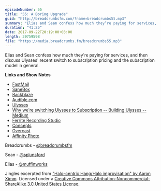 ```yaml
---
episodeNumber: 55
title: "55: A Boring Upgrade"
guid: "http://breadcrumbsfm.com/?name=breadcrumbs55.mp3"
summary: "Elias and Sean confess how much they’re paying for services, and then discuss Ulysses’ recent switch to subscription pricing and the subscription model in general."
duration: "41:25"
date: 2017-09-22T20:19:00+03:00
length: 39759598
file: "https://media.breadcrumbs.fm/breadcrumbs55.mp3"
---
```

Elias and Sean confess how much they're paying for services, and then discuss Ulysses' recent switch to subscription pricing and the subscription model in general.

**Links and Show Notes** 
- [FastMail](https://www.fastmail.com/)
- [SaneBox](https://www.sanebox.com/)
- [Backblaze](https://www.backblaze.com/)
- [Audible.com](http://www.audible.com/)
- [Ulysses](https://ulyssesapp.com/)
- [ Why we're switching Ulysses to Subscription -- Building Ulysses -- Medium](https://medium.com/building-ulysses/why-were-switching-ulysses-to-subscription-47f80b07a9cd)
- [ Ferrite Recording Studio](https://itunes.apple.com/us/app/ferrite-recording-studio/id1018780185?mt=8&uo=4)
- [ Concepts](https://itunes.apple.com/us/app/concepts-sketch-design-illustrate/id560586497?mt=8&uo=4)
- [ Overcast](https://itunes.apple.com/us/app/overcast/id888422857?mt=8&uo=4)
- [ Affinity Photo](https://itunes.apple.com/us/app/affinity-photo/id1117941080?mt=8&uo=4)

Breadcrumbs - [@breadcrumbsfm](https://twitter.com/breadcrumbsfm)

Sean - [@splunsford](https://twitter.com/splunsford)

Elias - [@muffinworks](https://twitter.com/muffinworks)

Jingles excerpted from [ "Halo-centric Hang/Halo improvisation" by Aaron Ximm](http://freemusicarchive.org/music/aaron_ximm/handpans_and_the_hang/). Licensed under a [Creative Commons Attribution-Noncommercial-ShareAlike 3.0 United States License](http://creativecommons.org/licenses/by-nc-sa/3.0/us/).